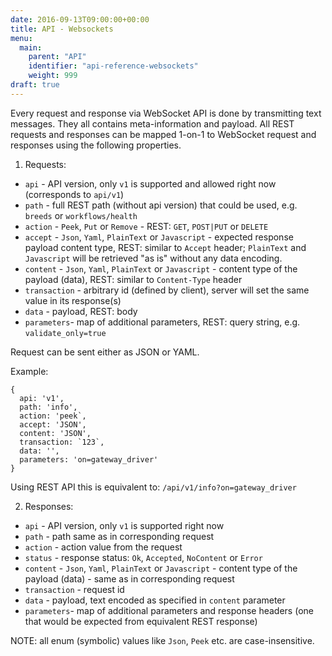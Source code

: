 ```yaml
---
date: 2016-09-13T09:00:00+00:00
title: API - Websockets
menu:
  main:
    parent: "API"
    identifier: "api-reference-websockets"
    weight: 999
draft: true
---
```


Every request and response via WebSocket API is done by transmitting text messages. 
They all contains meta-information and payload. 
All REST requests and responses can be mapped 1-on-1 to WebSocket request and responses using the following properties.

1) Requests:

- `api` - API version, only `v1` is supported and allowed right now (corresponds to `api/v1`)
- `path` - full REST path (without api version) that could be used, e.g. `breeds` or `workflows/health`
- `action` - `Peek`, `Put` or `Remove` - REST: `GET`, `POST|PUT` or `DELETE`
- `accept` - `Json`, `Yaml`, `PlainText` or `Javascript` - expected response payload content type, REST: similar to `Accept` header; `PlainText` and `Javascript` will be retrieved "as is" without any data encoding.
- `content` - `Json`, `Yaml`, `PlainText` or `Javascript` - content type of the payload (data), REST: similar to `Content-Type` header
- `transaction` - arbitrary id (defined by client), server will set the same value in its response(s)
- `data` - payload, REST: body
- `parameters`- map of additional parameters, REST: query string, e.g. `validate_only=true`

Request can be sent either as JSON or YAML.

Example:
```
{
  api: 'v1',
  path: 'info',
  action: 'peek`,
  accept: 'JSON',
  content: 'JSON',
  transaction: `123`,
  data: '',
  parameters: 'on=gateway_driver'
}
```

Using REST API this is equivalent to: `/api/v1/info?on=gateway_driver`

2) Responses:

- `api` - API version, only `v1` is supported right now
- `path` - path same as in corresponding request
- `action` - action value from the request
- `status` - response status: `Ok`, `Accepted`, `NoContent` or `Error`
- `content` - `Json`, `Yaml`, `PlainText` or `Javascript` - content type of the payload (data) - same as in corresponding request 
- `transaction` - request id
- `data` - payload, text encoded as specified in `content` parameter
- `parameters`- map of additional parameters and response headers (one that would be expected from equivalent REST response)

NOTE: all enum (symbolic) values like `Json`, `Peek` etc. are case-insensitive.